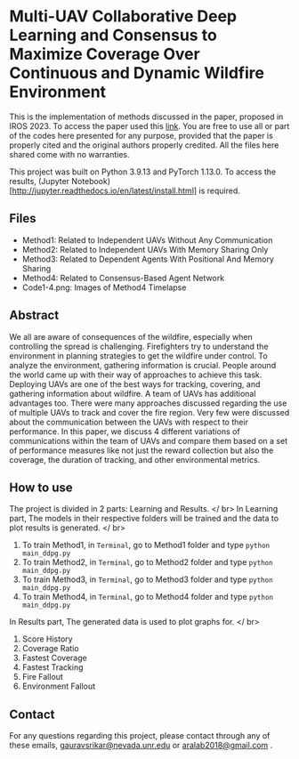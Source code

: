 # Multi-UAV Collaborative Deep Learning and Consensus to Maximize Coverage Over Continuous and Dynamic Wildfire Environment

This is the implementation of methods discussed in the paper, proposed in IROS 2023. To access the paper used this [link](https://drive.google.com/file/d/1pgpPX0bzjf6ChFjhr3SZ44L6XKJNPrqr/view?usp=sharing). You are free to use all or part of the codes here presented for any purpose, provided that the paper is properly cited and the original authors properly credited. All the files here shared come with no warranties.


This project was built on Python 3.9.13 and PyTorch 1.13.0. To access the results, (Jupyter Notebook)[http://jupyter.readthedocs.io/en/latest/install.html] is required.

## Files
* Method1: Related to Independent UAVs Without Any Communication
* Method2: Related to Independent UAVs With Memory Sharing Only
* Method3: Related to Dependent Agents With Positional And Memory Sharing
* Method4: Related to Consensus-Based Agent Network
* Code1-4.png: Images of Method4 Timelapse

## Abstract
We all are aware of consequences of the wildfire, especially when controlling the spread is challenging. Firefighters try to understand the environment in planning strategies to get the wildfire under control. To analyze the environment, gathering information is crucial. People around the world came up with their way of approaches to achieve this task. Deploying UAVs are one of the best ways for tracking, covering, and gathering information about wildfire. A team of UAVs has additional advantages too. There were many approaches discussed regarding the use of multiple UAVs to track and cover the fire region. Very few were discussed about the communication between the UAVs with respect to their performance. In this paper, we discuss 4 different variations of communications within the team of UAVs and compare them based on a set of performance measures like not just the reward collection but also the coverage, the duration of tracking, and other environmental metrics.

## How to use
The project is divided in 2 parts: Learning and Results. </ br>
In Learning part, The models in their respective folders will be trained and the data to plot results is generated. </ br>
1. To train Method1, in `Terminal`, go to Method1 folder and type 
``` python main_ddpg.py ```
2. To train Method2, in `Terminal`, go to Method2 folder and type 
``` python main_ddpg.py ```
3. To train Method3, in `Terminal`, go to Method3 folder and type 
``` python main_ddpg.py ```
4. To train Method4, in `Terminal`, go to Method4 folder and type 
``` python main_ddpg.py ```


In Results part, The generated data is used to plot graphs for. </ br>
1. Score History
2. Coverage Ratio
3. Fastest Coverage
4. Fastest Tracking
5. Fire Fallout
6. Environment Fallout

## Contact
For any questions regarding this project, please contact through any of these emails, gauravsrikar@nevada.unr.edu or aralab2018@gmail.com .
